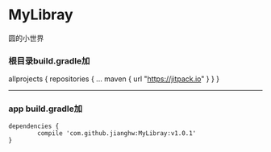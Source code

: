 # MyLibray
圆的小世界
### 根目录build.gradle加
allprojects { 
    repositories { 
			... 
			maven { url "https://jitpack.io" } 
		} 
	} 
***********
### app build.gradle加
	dependencies {
	        compile 'com.github.jianghw:MyLibray:v1.0.1'
	}
